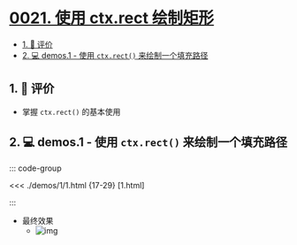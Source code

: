 # [0021. 使用 ctx.rect 绘制矩形](https://github.com/Tdahuyou/TNotes.canvas/tree/main/notes/0021.%20%E4%BD%BF%E7%94%A8%20ctx.rect%20%E7%BB%98%E5%88%B6%E7%9F%A9%E5%BD%A2)

<!-- region:toc -->

- [1. 🫧 评价](#1--评价)
- [2. 💻 demos.1 - 使用 `ctx.rect()` 来绘制一个填充路径](#2--demos1---使用-ctxrect-来绘制一个填充路径)

<!-- endregion:toc -->

## 1. 🫧 评价

- 掌握 `ctx.rect()` 的基本使用

## 2. 💻 demos.1 - 使用 `ctx.rect()` 来绘制一个填充路径

::: code-group

<<< ./demos/1/1.html {17-29} [1.html]

:::

- 最终效果
  - ![img](https://cdn.jsdelivr.net/gh/Tdahuyou/imgs@main/2024-10-04-00-48-50.png)

